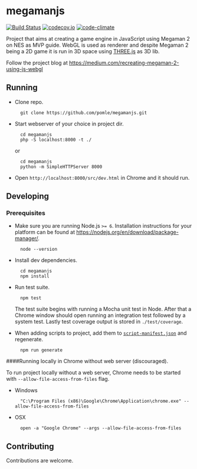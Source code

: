 # megamanjs
[![Build Status](https://travis-ci.org/pomle/megamanjs.svg?branch=master)][1]
[![codecov.io](https://codecov.io/github/pomle/megamanjs/coverage.svg?branch=master)](https://codecov.io/github/pomle/megamanjs?branch=master)
[![code-climate](https://codeclimate.com/github/pomle/megamanjs/badges/gpa.svg)](https://codeclimate.com/github/pomle/megamanjs)

Project that aims at creating a game engine in JavaScript using Megaman 2 on NES as MVP guide. WebGL is used as renderer and despite Megaman 2 being a 2D game it is run in 3D space using [THREE.js](https://github.com/mrdoob/three.js/) as 3D lib.

Follow the project blog at https://medium.com/recreating-megaman-2-using-js-webgl

## Running

* Clone repo.

        git clone https://github.com/pomle/megamanjs.git

* Start webserver of your choice in project dir.

        cd megamanjs
        php -S localhost:8000 -t ./
        
   or

        cd megamanjs
        python -m SimpleHTTPServer 8000
  
* Open `http://localhost:8000/src/dev.html` in Chrome and it should run.


## Developing

### Prerequisites

* Make sure you are running Node.js `>= 6`. Installation instructions for your platform can be found at https://nodejs.org/en/download/package-manager/.

        node --version

* Install dev dependencies.

        cd megamanjs
        npm install

* Run test suite.

        npm test

    The test suite begins with running a Mocha unit test in Node. After that a Chrome window should open running an integration test followed by a system test. Lastly test coverage output is stored in `./test/coverage`.

* When adding scripts to project, add them to [`script-manifest.json`](https://github.com/pomle/megamanjs/blob/master/src/script-manifest.json) and regenerate.

        npm run generate


####Running locally in Chrome without web server (discouraged).

To run project locally without a web server, Chrome needs to be started with `--allow-file-access-from-files` flag.

* Windows

        "C:\Program Files (x86)\Google\Chrome\Application\chrome.exe" --allow-file-access-from-files

* OSX

        open -a "Google Chrome" --args --allow-file-access-from-files
    
## Contributing

Contributions are welcome.

[1]: https://travis-ci.org/pomle/megamanjs
